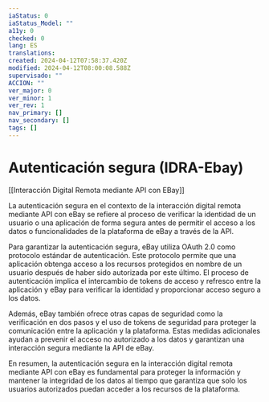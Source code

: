```yaml
---
iaStatus: 0
iaStatus_Model: ""
a11y: 0
checked: 0
lang: ES
translations: 
created: 2024-04-12T07:58:37.420Z
modified: 2024-04-12T08:00:08.588Z
supervisado: ""
ACCION: ""
ver_major: 0
ver_minor: 1
ver_rev: 1
nav_primary: []
nav_secondary: []
tags: []
---
```

# Autenticación segura (IDRA-Ebay)

[[Interacción Digital Remota mediante API con EBay]]

La autenticación segura en el contexto de la interacción digital remota mediante API con eBay se refiere al proceso de verificar la identidad de un usuario o una aplicación de forma segura antes de permitir el acceso a los datos o funcionalidades de la plataforma de eBay a través de la API.

Para garantizar la autenticación segura, eBay utiliza OAuth 2.0 como protocolo estándar de autenticación. Este protocolo permite que una aplicación obtenga acceso a los recursos protegidos en nombre de un usuario después de haber sido autorizada por este último. El proceso de autenticación implica el intercambio de tokens de acceso y refresco entre la aplicación y eBay para verificar la identidad y proporcionar acceso seguro a los datos.

Además, eBay también ofrece otras capas de seguridad como la verificación en dos pasos y el uso de tokens de seguridad para proteger la comunicación entre la aplicación y la plataforma. Estas medidas adicionales ayudan a prevenir el acceso no autorizado a los datos y garantizan una interacción segura mediante la API de eBay.

En resumen, la autenticación segura en la interacción digital remota mediante API con eBay es fundamental para proteger la información y mantener la integridad de los datos al tiempo que garantiza que solo los usuarios autorizados puedan acceder a los recursos de la plataforma.
